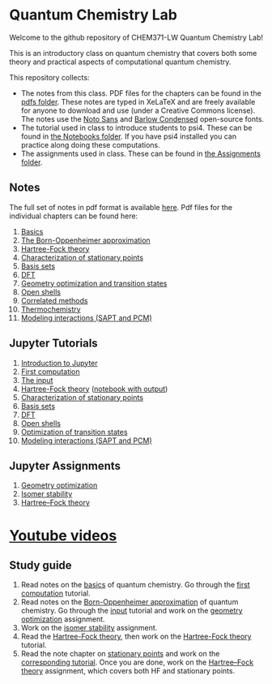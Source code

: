 # Quantum Chemistry Lab

Welcome to the github repository of CHEM371-LW Quantum Chemistry Lab!

This is an introductory class on quantum chemistry that covers both some theory and practical aspects of computational quantum chemistry.

This repository collects:
- The notes from this class. PDF files for the chapters can be found in the [pdfs folder](pdfs). These notes are typed in XeLaTeX and are freely available for anyone to download and use (under a Creative Commons license). The notes use the [Noto Sans](https://fonts.google.com/specimen/Noto+Sans) and [Barlow Condensed](https://fonts.google.com/specimen/Barlow+Condensed) open-source fonts.
- The tutorial used in class to introduce students to psi4. These can be found in [the Notebooks folder](Notebooks). If you have psi4 installed you can practice along doing these computations.
- The assignments used in class. These can be found in [the Assignments folder](Assignments).

## Notes
The full set of notes in pdf format is available [here](pdfs/notes.pdf). Pdf files for the individual chapters can be found here:
1. [Basics](pdfs/01-Basics.pdf)
1. [The Born-Oppenheimer approximation](pdfs/02-BornOppenheimer.pdf)
1. [Hartree-Fock theory](pdfs/03-Hartree-Fock.pdf)
1. [Characterization of stationary points](pdfs/04-StationaryPoints.pdf)
1. [Basis sets](pdfs/05-BasisSets.pdf)
1. [DFT](pdfs/06-DFT.pdf)
1. [Geometry optimization and transition states](pdfs/07-TransitionStates.pdf)
1. [Open shells](pdfs/08-OpenShells.pdf)
1. [Correlated methods](pdfs/09-CorrelatedMethods.pdf)
1. [Thermochemistry](pdfs/10-Thermochemistry.pdf)
1. [Modeling interactions (SAPT and PCM)](pdfs/11-ModelingInteractions.pdf)

## Jupyter Tutorials
1. [Introduction to Jupyter](Notebooks/00-Jupyter/00-Jupyter.ipynb)
2. [First computation](Notebooks/00-FirstComputation/00-FirstComputation.ipynb)
3. [The input](Notebooks/01-TheInput/01-TheInput.ipynb)
4. [Hartree-Fock theory](Notebooks/02-HartreeFock/02-HartreeFock.ipynb) ([notebook with output](Notebooks/02-HartreeFock/02-HartreeFock-Output.ipynb))
5. [Characterization of stationary points](Notebooks/03-StationaryPoints/03-StationaryPoints.ipynb)
6. [Basis sets](Notebooks/04-BasisSet/04-BasisSet.ipynb)
7. [DFT](Notebooks/05-DFT/05-DFT.ipynb)
8. [Open shells](Notebooks/06-OpenShells/06-OpenShells.ipynb)
9. [Optimization of transition states](Notebooks/07-TransitionStates/07-TransitionStates.ipynb)
10. [Modeling interactions (SAPT and PCM)](Notebooks/11-ModelingInteractions)

## Jupyter Assignments
1. [Geometry optimization](Assignments/01-GeometryOptimization/01-GeoometryOptimization.ipynb)
1. [Isomer stability](Assignments/02-IsomerStability/02-IsomerStability.ipynb)
1. [Hartree–Fock theory](Assignments/03-HartreeFockTheory/03-HartreeFockTheory.ipynb)

# [Youtube videos](https://www.youtube.com/watch?v=bzwMcHKlUrI&list=PLECvNEnFI6_sTZpJhgEOT9Yk7UQittasl)

## Study guide
1. Read notes on the [basics](pdfs/01-Basics.pdf) of quantum chemistry. Go through the [first computation](https://github.com/fevangelista/CHEM371-LW-QuantumChemistryLab/tree/master/Notebooks/00-FirstComputation) tutorial.
1. Read notes on the [Born-Oppenheimer approximation](pdfs/01-Basics.pdf) of quantum chemistry.  Go through the [input](https://github.com/fevangelista/CHEM371-LW-QuantumChemistryLab/tree/master/Notebooks/01-TheInput) tutorial and work on the [geometry optimization](Assignments/Assignment-01-GeometryOptimization/Assignment-01-GeoometryOptimization.ipynb) assignment.
1. Work on the [isomer stability](Assignments/02-IsomerStability/02-IsomerStability.ipynb) assignment.
1. Read the [Hartree-Fock theory](pdfs/03-Hartree-Fock.pdf), then work on the [Hartree-Fock theory](https://github.com/fevangelista/CHEM371-LW-QuantumChemistryLab/tree/master/Notebooks/02-HartreeFock) tutorial.
1. Read the note chapter on [stationary points](https://github.com/fevangelista/CHEM371-LW-QuantumChemistryLab/tree/master/Notebooks/03-StationaryPoints) and work on the [corresponding tutorial](pdfs/04-StationaryPoints.pdf). Once you are done, work on the [Hartree–Fock theory](Assignments/03-HartreeFockTheory/03-HartreeFockTheory.ipynb) assignment, which covers both HF and stationary points.

